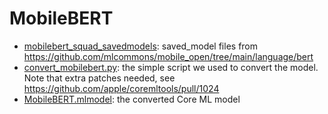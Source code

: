 # MobileBERT

* [mobilebert_squad_savedmodels](mobilebert_squad_savedmodels): saved_model files from https://github.com/mlcommons/mobile_open/tree/main/language/bert
* [convert_mobilebert.py](convert_mobilebert.py): the simple script we used to convert the model. Note that extra patches needed, see https://github.com/apple/coremltools/pull/1024
* [MobileBERT.mlmodel](MobileBERT.mlmodel): the converted Core ML model
